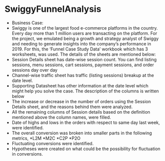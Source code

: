 # SwiggyFunnelAnalysis
- Business Case:
- Swiggy is one of the largest food e-commerce platforms in the country. Every day more than 1 million users are transacting on the platform.
For the project, we emulated being a growth and strategy analyst of Swiggy and needing to generate insights into the company’s performance in 2019.
For this,  the ‘Funnel Case Study Data’ workbook which has 3 worksheets, was used. The details of the sheets are mentioned below:
- Session Details sheet has date-wise session count. You can find listing sessions, menu sessions, cart sessions, payment sessions, and order sessions day over day
- Channel-wise traffic sheet has traffic (listing sessions) breakup at the date level.
- Supporting Datasheet has other information at the date level which might help you solve the case. The description of the columns is written below
- The increase or decrease in the number of orders using the Session Details sheet, and the reasons behind them were analyzed.
- All the remaining columns of Session details based on the definition mentioned above the column names, were filled.
- Date of highs and lows in the orders with respect to same day last week, were identified.
- The overall conversion was broken into smaller parts in the following metrics,
  *L2M
  *M2C
  *C2P
  *P2O
- Fluctuating conversions were identified.
- Hypotheses were created on what could be the possibility for fluctuation in conversions.




